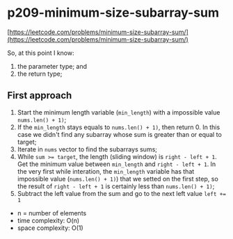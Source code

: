 # p209-minimum-size-subarray-sum
[https://leetcode.com/problems/minimum-size-subarray-sum/](https://leetcode.com/problems/minimum-size-subarray-sum/)

So, at this point I know:
1. the parameter type; and
2. the return type;

## First approach

1. Start the minimum length variable (`min_length`) with a impossible value `nums.len() + 1)`;
2. If the `min_length` stays equals to `nums.len() + 1)`, then return 0. In this case we didn't find any subarray whose sum is greater than or equal to target;
3. Iterate in `nums` vector to find the subarrays sums;
4. While `sum >= target`, the length (sliding window) is `right - left + 1`. Get the minimum value between `min_length` and `right - left + 1`. In the very first while interation, the `min_length` variable has that impossible value (`nums.len() + 1)`) that we setted on the first step, so the result of `right - left + 1` is certainly less than `nums.len() + 1)`;
5. Subtract the left value from the sum and go to the next left value `left += 1`

- n = number of elements
- time complexity: O(n)
- space complexity: O(1)